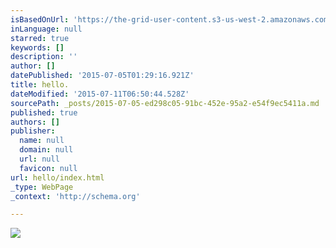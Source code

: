 ```yaml
---
isBasedOnUrl: 'https://the-grid-user-content.s3-us-west-2.amazonaws.com/a73a7c98-9858-40a1-a76b-094ff30901a4.jpg'
inLanguage: null
starred: true
keywords: []
description: ''
author: []
datePublished: '2015-07-05T01:29:16.921Z'
title: hello.
dateModified: '2015-07-11T06:50:44.528Z'
sourcePath: _posts/2015-07-05-ed298c05-91bc-452e-95a2-e54f9ec5411a.md
published: true
authors: []
publisher:
  name: null
  domain: null
  url: null
  favicon: null
url: hello/index.html
_type: WebPage
_context: 'http://schema.org'

---
```

![](https://the-grid-user-content.s3-us-west-2.amazonaws.com/a73a7c98-9858-40a1-a76b-094ff30901a4.jpg)
